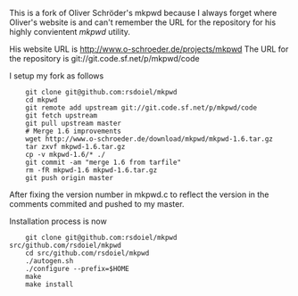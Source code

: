 
This is a fork of Oliver Schröder's mkpwd because I always forget where Oliver's website is
and can't remember the URL for the repository for his highly convientent _mkpwd_ utility.

His website URL is http://www.o-schroeder.de/projects/mkpwd
The URL for the repository is git://git.code.sf.net/p/mkpwd/code

I setup my fork as follows

```shell
    git clone git@github.com:rsdoiel/mkpwd
    cd mkpwd
    git remote add upstream git://git.code.sf.net/p/mkpwd/code
    git fetch upstream
    git pull upstream master
    # Merge 1.6 improvements
    wget http://www.o-schroeder.de/download/mkpwd/mkpwd-1.6.tar.gz
    tar zxvf mkpwd-1.6.tar.gz
    cp -v mkpwd-1.6/* ./
    git commit -am "merge 1.6 from tarfile"
    rm -fR mkpwd-1.6 mkpwd-1.6.tar.gz
    git push origin master
```

After fixing the version number in mkpwd.c to reflect the version in the
comments commited and pushed to my master.

Installation process is now

```shell
    git clone git@github.com:rsdoiel/mkpwd src/github.com/rsdoiel/mkpwd
    cd src/github.com/rsdoiel/mkpwd
    ./autogen.sh
    ./configure --prefix=$HOME
    make
    make install
```


